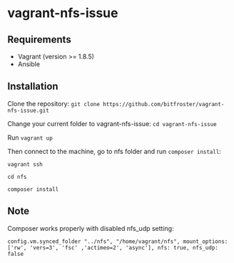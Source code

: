 # vagrant-nfs-issue
## Requirements
- Vagrant (version >= 1.8.5)
- Ansible

## Installation
Clone the repository:
```git clone https://github.com/bitfroster/vagrant-nfs-issue.git```

Change your current folder to vagrant-nfs-issue:
```cd vagrant-nfs-issue```

Run ```vagrant up```

Then connect to the machine, go to nfs folder and run ```composer install```:

```vagrant ssh```

```cd nfs```

```composer install```

## Note
Composer works properly with disabled nfs_udp setting:

```config.vm.synced_folder "../nfs", "/home/vagrant/nfs", mount_options: ['rw', 'vers=3', 'fsc' ,'actimeo=2', 'async'], nfs: true, nfs_udp: false```